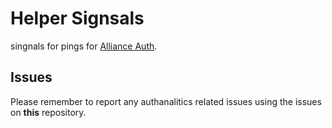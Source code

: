 # Helper Signsals

singnals for pings for [Alliance Auth](https://gitlab.com/allianceauth/allianceauth).

## Issues

Please remember to report any authanalitics related issues using the issues on **this** repository.
